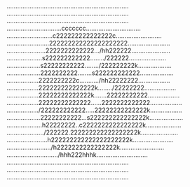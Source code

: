 .....................................................................
.....................................................................
.....................................................................
...............................ccccccc...............................
..........................c222222222222222c..........................
........................222222222222222222222........................
......................2222222222222.../hh222222......................
....................s222222222222......../222222.....................
...................s22222222222......../222222222k...................
...................2222222222........s222222222222...................
..................2222222222c.........../hh22222222..................
..................222222222222222k......../22222222..................
..................22222222222222k.......22222222222..................
..................22222222222222......2222222222222..................
................../222222222222.....22222222222222k..................
...................22222222222...s222222222222222k...................
....................h22222222..c2222222222222222k....................
...................../222222.222222222222222222k.....................
.......................h222222222222222222222k.......................
........................./h2222222222222222k.........................
............................./hhh222hhhk.............................
.....................................................................
.....................................................................
.....................................................................

